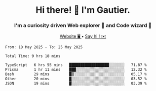 <h1 align="center">Hi there! 👋 I'm Gautier.</h1>
<h3 align="center">I'm a curiosity driven Web explorer 🚀 and Code wizard 🧙</h3>

<p align="center">
  <a href="https://xisabla.github.io/">Website 🖥️ </a> •
  <a href="mailto:xisabla.dev@gmail.com">Say hi ! ✉️</a>
</p>

<!--START_SECTION:waka-->

```txt
From: 18 May 2025 - To: 25 May 2025

Total Time: 9 hrs 18 mins

TypeScript   6 hrs 55 mins   ██████████████████░░░░░░░   71.87 %
Prisma       1 hr 11 mins    ███░░░░░░░░░░░░░░░░░░░░░░   12.32 %
Bash         29 mins         █▒░░░░░░░░░░░░░░░░░░░░░░░   05.17 %
Other        20 mins         █░░░░░░░░░░░░░░░░░░░░░░░░   03.52 %
JSON         19 mins         █░░░░░░░░░░░░░░░░░░░░░░░░   03.39 %
```

<!--END_SECTION:waka-->
